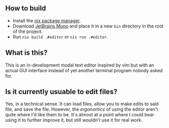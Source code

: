 ## How to build
* Install the [nix package manager](https://nixos.org/download/).
* Download [JetBrains Mono](https://www.jetbrains.com/lp/mono/) and place it in a new `bin` directory in the root of the project.
* Run `nix build .#editor` or `nix run .#editor`.

## What is this?
This is an in-development modal text editor inspired by vim but with an actual GUI interface instead of yet another terminal program nobody asked for.

## Is it currently usuable to edit files?
Yes, in a technical sense. It can load files, allow you to make edits to said file, and save the file. However, the *ergonomics* of using the editor aren't quite where I'd like them to be. It's almost at a point where I could bear using it to further improve it, but still wouldn't use it for real work.
